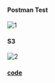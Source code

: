 #### Postman Test

![1](https://user-images.githubusercontent.com/51740388/84600161-662f2980-aeb2-11ea-9554-51cd064fbeb6.JPG)


#### S3

![2](https://user-images.githubusercontent.com/51740388/84600162-662f2980-aeb2-11ea-841f-e040e923237c.JPG)

#### [code](https://github.com/our-sopt-server-team6/Ims/tree/master/homework7/practice) 